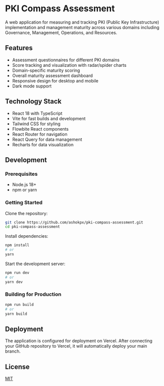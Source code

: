 # PKI Compass Assessment

A web application for measuring and tracking PKI (Public Key Infrastructure) implementation and management maturity across various domains including Governance, Management, Operations, and Resources.

## Features

- Assessment questionnaires for different PKI domains
- Score tracking and visualization with radar/spider charts
- Domain-specific maturity scoring
- Overall maturity assessment dashboard
- Responsive design for desktop and mobile
- Dark mode support

## Technology Stack

- React 18 with TypeScript
- Vite for fast builds and development
- Tailwind CSS for styling
- Flowbite React components
- React Router for navigation
- React Query for data management
- Recharts for data visualization

## Development

### Prerequisites

- Node.js 18+ 
- npm or yarn

### Getting Started

Clone the repository:

```bash
git clone https://github.com/ashokpx/pki-compass-assessment.git
cd pki-compass-assessment
```

Install dependencies:

```bash
npm install
# or
yarn
```

Start the development server:

```bash
npm run dev
# or
yarn dev
```

### Building for Production

```bash
npm run build
# or
yarn build
```

## Deployment

The application is configured for deployment on Vercel. After connecting your GitHub repository to Vercel, it will automatically deploy your main branch.

## License

[MIT](LICENSE)

